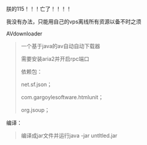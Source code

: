 朕的115！！！亡了！！！！

我没有办法，只能用自己的vps离线所有资源以备不时之须


AVdownloader
>一个基于java的av自动自动下载器
>
>需要安装aria2并开启rpc端口
>
>依赖包：
>
>net.sf.json；
>
>com.gargoylesoftware.htmlunit；
>
>org.jsoup；


编译：
>编译成jar文件并运行java -jar untltled.jar
